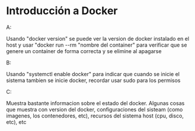 # Introducción a Docker
A:

Usando "docker version" se puede ver la version de docker instalado en el host y usar "docker run --rm "nombre del container" para verificar que se genere un container de forma correcta y se elimine
al apagarse

B:

Usando "systemctl enable docker" para indicar que cuando se inicie el sistema tambien se inicie docker, recordar usar sudo para los permisos

C:

Muestra bastante informacion sobre el estado del docker. Algunas cosas que muestra con version del docker, configuraciones del sisteam (como imagenes, los contenedores, etc), recursos del sistema host (cpu, disco, etc), etc



